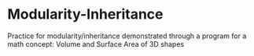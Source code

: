 # Modularity-Inheritance
Practice for modularity/inheritance demonstrated through a program for a math concept: Volume and Surface Area of 3D shapes
